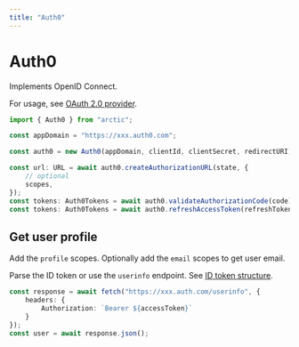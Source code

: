 ```yaml
---
title: "Auth0"
---
```


# Auth0

Implements OpenID Connect.

For usage, see [OAuth 2.0 provider](../oauth2.md).

```ts
import { Auth0 } from "arctic";

const appDomain = "https://xxx.auth0.com";

const auth0 = new Auth0(appDomain, clientId, clientSecret, redirectURI);
```

```ts
const url: URL = await auth0.createAuthorizationURL(state, {
	// optional
	scopes,
});
const tokens: Auth0Tokens = await auth0.validateAuthorizationCode(code);
const tokens: Auth0Tokens = await auth0.refreshAccessToken(refreshToken);
```

## Get user profile

Add the `profile` scopes. Optionally add the `email` scopes to get user email.

Parse the ID token or use the `userinfo` endpoint. See [ID token structure](https://auth0.com/docs/secure/tokens/id-tokens/id-token-structure#sample-id-token).

```ts
const response = await fetch("https://xxx.auth.com/userinfo", {
	headers: {
		Authorization: `Bearer ${accessToken}`
	}
});
const user = await response.json();
```
